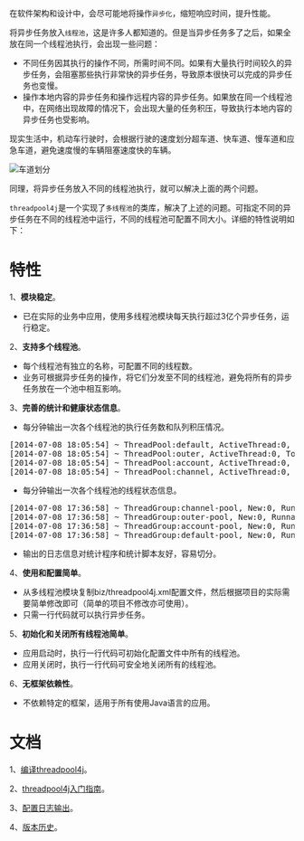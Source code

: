 在软件架构和设计中，会尽可能地将操作`异步化`，缩短响应时间，提升性能。

将异步任务放入`线程池`，这是许多人都知道的。但是当异步任务多了之后，如果全放在同一个线程池执行，会出现一些问题：
* 不同任务因其执行的操作不同，所需时间不同。如果有大量执行时间较久的异步任务，会阻塞那些执行非常快的异步任务，导致原本很快可以完成的异步任务也变慢。
* 操作本地内容的异步任务和操作远程内容的异步任务。如果放在同一个线程池中，在网络出现故障的情况下，会出现大量的任务积压，导致执行本地内容的异步任务也受影响。

现实生活中，机动车行驶时，会根据行驶的速度划分超车道、快车道、慢车道和应急车道，避免速度慢的车辆阻塞速度快的车辆。

![车道划分](doc/guide/images/多车道.jpg)

同理，将异步任务放入不同的线程池执行，就可以解决上面的两个问题。

`threadpool4j`是一个实现了`多线程池`的类库，解决了上述的问题。可指定不同的异步任务在不同的线程池中运行，不同的线程池可配置不同大小。详细的特性说明如下：

特性
===

1、**模块稳定**。
* 已在实际的业务中应用，使用多线程池模块每天执行超过3亿个异步任务，运行稳定。

2、**支持多个线程池**。
* 每个线程池有独立的名称，可配置不同的线程数。
* 业务可根据异步任务的操作，将它们分发至不同的线程池，避免将所有的异步任务放在一个池中相互影响。

3、**完善的统计和健康状态信息**。
* 每分钟输出一次各个线程池的执行任务数和队列积压情况。
<pre>
[2014-07-08 18:05:54] ~ ThreadPool:default, ActiveThread:0, TotalTask:327563397, CompletedTask:327563397, Queue:0
[2014-07-08 18:05:54] ~ ThreadPool:outer, ActiveThread:0, TotalTask:7033787, CompletedTask:7033787, Queue:0
[2014-07-08 18:05:54] ~ ThreadPool:account, ActiveThread:0, TotalTask:17359, CompletedTask:17359, Queue:0
[2014-07-08 18:05:54] ~ ThreadPool:channel, ActiveThread:0, TotalTask:7037913, CompletedTask:7037913, Queue:0
</pre>

* 每分钟输出一次各个线程池的线程状态信息。
<pre>
[2014-07-08 17:36:58] ~ ThreadGroup:channel-pool, New:0, Runnable:0, Blocked:0, Waiting:30, TimedWaiting:0, Terminated:0
[2014-07-08 17:36:58] ~ ThreadGroup:outer-pool, New:0, Runnable:0, Blocked:0, Waiting:10, TimedWaiting:0, Terminated:0
[2014-07-08 17:36:58] ~ ThreadGroup:account-pool, New:0, Runnable:0, Blocked:0, Waiting:30, TimedWaiting:0, Terminated:0
[2014-07-08 17:36:58] ~ ThreadGroup:default-pool, New:0, Runnable:1, Blocked:0, Waiting:29, TimedWaiting:1, Terminated:0
</pre>

* 输出的日志信息对统计程序和统计脚本友好，容易切分。

4、**使用和配置简单**。
* 从多线程池模块复制biz/threadpool4j.xml配置文件，然后根据项目的实际需要简单修改即可（简单的项目不修改亦可使用）。
* 只需一行代码就可以执行异步任务。

5、**初始化和关闭所有线程池简单**。
* 应用启动时，执行一行代码可初始化配置文件中所有的线程池。
* 应用关闭时，执行一行代码可安全地关闭所有的线程池。

6、**无框架依赖性**。
* 不依赖特定的框架，适用于所有使用Java语言的应用。


文档
===
1、[编译threadpool4j](doc/guide/01-compile.md)。

2、[threadpool4j入门指南](doc/guide/02-guide.md)。

3、[配置日志输出](doc/guide/03-logger.md)。

4、[版本历史](doc/guide/04-history.md)。

